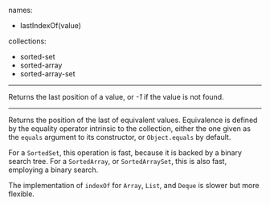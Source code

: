 
names:
-   lastIndexOf(value)

collections:
-   sorted-set
-   sorted-array
-   sorted-array-set

---

Returns the last position of a value, or *-1* if the value is not found.

---

Returns the position of the last of equivalent values.
Equivalence is defined by the equality operator intrinsic to the collection,
either the one given as the `equals` argument to its constructor, or
`Object.equals` by default.

For a `SortedSet`, this operation is fast, because it is backed by a binary
search tree.
For a `SortedArray`, or `SortedArraySet`, this is also fast, employing a binary
search.

The implementation of `indexOf` for `Array`, `List`, and `Deque` is slower
but more flexible.

